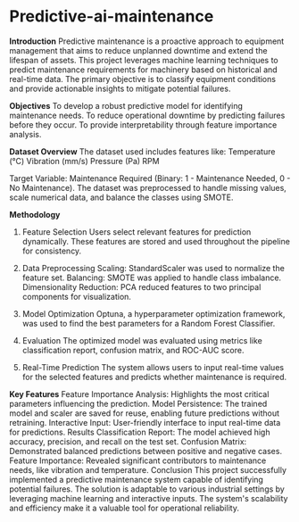 # Predictive-ai-maintenance

**Introduction**
Predictive maintenance is a proactive approach to equipment management that aims to reduce unplanned downtime and extend the lifespan of assets. This project leverages machine learning techniques to predict maintenance requirements for machinery based on historical and real-time data. The primary objective is to classify equipment conditions and provide actionable insights to mitigate potential failures.

**Objectives**
To develop a robust predictive model for identifying maintenance needs.
To reduce operational downtime by predicting failures before they occur.
To provide interpretability through feature importance analysis.


**Dataset Overview**
The dataset used includes features like:
Temperature (°C)
Vibration (mm/s)
Pressure (Pa)
RPM

Target Variable: Maintenance Required (Binary: 1 - Maintenance Needed, 0 - No Maintenance).
The dataset was preprocessed to handle missing values, scale numerical data, and balance the classes using SMOTE.

**Methodology**
1. Feature Selection
Users select relevant features for prediction dynamically. These features are stored and used throughout the pipeline for consistency.

2. Data Preprocessing
Scaling: StandardScaler was used to normalize the feature set.
Balancing: SMOTE was applied to handle class imbalance.
Dimensionality Reduction: PCA reduced features to two principal components for visualization.
3. Model Optimization
Optuna, a hyperparameter optimization framework, was used to find the best parameters for a Random Forest Classifier.

4. Evaluation
The optimized model was evaluated using metrics like classification report, confusion matrix, and ROC-AUC score.

5. Real-Time Prediction
The system allows users to input real-time values for the selected features and predicts whether maintenance is required.

**Key Features**
Feature Importance Analysis: Highlights the most critical parameters influencing the prediction.
Model Persistence: The trained model and scaler are saved for reuse, enabling future predictions without retraining.
Interactive Input: User-friendly interface to input real-time data for predictions.
Results
Classification Report: The model achieved high accuracy, precision, and recall on the test set.
Confusion Matrix: Demonstrated balanced predictions between positive and negative cases.
Feature Importance: Revealed significant contributors to maintenance needs, like vibration and temperature.
Conclusion
This project successfully implemented a predictive maintenance system capable of identifying potential failures. The solution is adaptable to various industrial settings by leveraging machine learning and interactive inputs. The system's scalability and efficiency make it a valuable tool for operational reliability.

